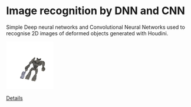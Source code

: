 # Image recognition by DNN and CNN
Simple Deep neural networks and Convolutional Neural Networks used to recognise 2D images of deformed objects generated with Houdini.

![Example](generated_data/crag/0001.png)

[Details](recognise_images.ipynb)